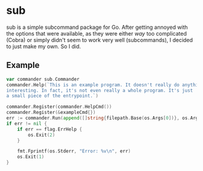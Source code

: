 sub
===

sub is a simple subcommand package for Go. After getting annoyed with the options that were available, as they were either _way_ too complicated (Cobra) or simply didn't seem to work very well (subcommands), I decided to just make my own. So I did.

Example
-------

```go
var commander sub.Commander
commander.Help(`This is an example program. It doesn't really do anything particularly
interesting. In fact, it's not even really a whole program. It's just
a small piece of the entrypoint.`)

commander.Register(commander.HelpCmd())
commander.Register(&exampleCmd{})
err := commander.Run(append([]string{filepath.Base(os.Args[0])}, os.Args[1:]...))
if err != nil {
	if err == flag.ErrHelp {
		os.Exit(2)
	}

	fmt.Fprintf(os.Stderr, "Error: %v\n", err)
	os.Exit(1)
}
```
